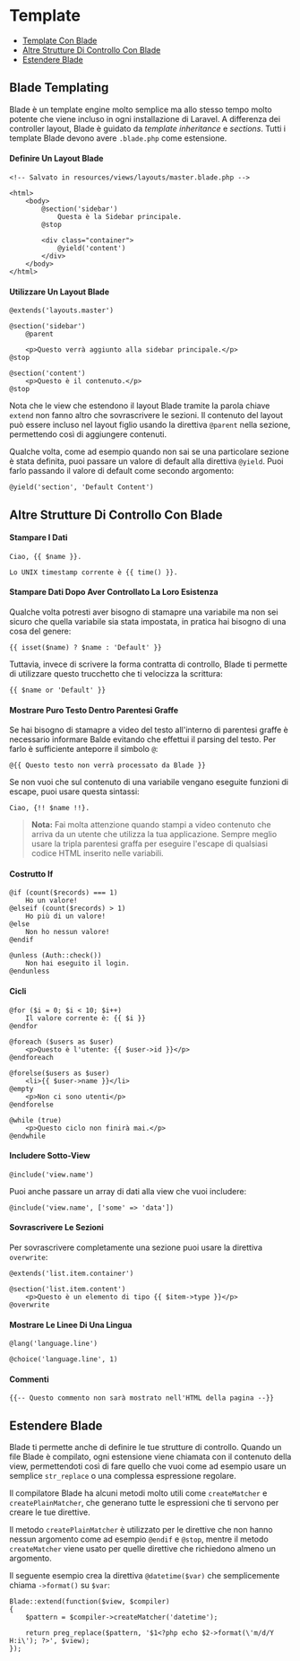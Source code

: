 # Template

- [Template Con Blade](#template-con-blade)
- [Altre Strutture Di Controllo Con Blade](#altre-strutture-di-controllo-con-blade)
- [Estendere Blade](#estendere-blade)

<a name="template-con-blade"></a>
## Blade Templating

Blade è un template engine molto semplice ma allo stesso tempo molto potente che viene incluso in ogni installazione di Laravel. A differenza dei controller layout, Blade è guidato da _template inheritance_ e _sections_. Tutti i template Blade devono avere `.blade.php` come estensione.

#### Definire Un Layout Blade

	<!-- Salvato in resources/views/layouts/master.blade.php -->

	<html>
		<body>
			@section('sidebar')
				Questa è la Sidebar principale.
			@stop

			<div class="container">
				@yield('content')
			</div>
		</body>
	</html>

#### Utilizzare Un Layout Blade

	@extends('layouts.master')

	@section('sidebar')
		@parent

		<p>Questo verrà aggiunto alla sidebar principale.</p>
	@stop

	@section('content')
		<p>Questo è il contenuto.</p>
	@stop

Nota che le view che estendono il layout Blade tramite la parola chiave `extend` non fanno altro che sovrascrivere le sezioni. Il contenuto del layout può essere incluso nel layout figlio usando la direttiva `@parent` nella sezione, permettendo così di aggiungere contenuti.

Qualche volta, come ad esempio quando non sai se una particolare sezione è stata definita, puoi passare un valore di default alla direttiva `@yield`. Puoi farlo passando il valore di default come secondo argomento:

	@yield('section', 'Default Content')

<a name="altre-strutture-di-controllo-con-blade"></a>
## Altre Strutture Di Controllo Con Blade

#### Stampare I Dati

	Ciao, {{ $name }}.

	Lo UNIX timestamp corrente è {{ time() }}.

#### Stampare Dati Dopo Aver Controllato La Loro Esistenza

Qualche volta potresti aver bisogno di stamapre una variabile ma non sei sicuro che quella variabile sia stata impostata, in pratica hai bisogno di una cosa del genere:

	{{ isset($name) ? $name : 'Default' }}

Tuttavia, invece di scrivere la forma contratta di controllo, Blade ti permette di utilizzare questo trucchetto che ti velocizza la scrittura:

	{{ $name or 'Default' }}

#### Mostrare Puro Testo Dentro Parentesi Graffe

Se hai bisogno di stamapre a video del testo all'interno di parentesi graffe è necessario informare Balde evitando che effettui il parsing del testo. Per farlo è sufficiente anteporre il simbolo `@`:

	@{{ Questo testo non verrà processato da Blade }}

Se non vuoi che sul contenuto di una variabile vengano eseguite funzioni di escape, puoi usare questa sintassi:

	Ciao, {!! $name !!}.

> **Nota:** Fai molta attenzione quando stampi a video contenuto che arriva da un utente che utilizza la tua applicazione. Sempre meglio usare la tripla parentesi graffa per eseguire l'escape di qualsiasi codice HTML inserito nelle variabili.

#### Costrutto If

	@if (count($records) === 1)
		Ho un valore!
	@elseif (count($records) > 1)
		Ho più di un valore!
	@else
		Non ho nessun valore!
	@endif

	@unless (Auth::check())
		Non hai eseguito il login.
	@endunless

#### Cicli

	@for ($i = 0; $i < 10; $i++)
		Il valore corrente è: {{ $i }}
	@endfor

	@foreach ($users as $user)
		<p>Questo è l'utente: {{ $user->id }}</p>
	@endforeach

	@forelse($users as $user)
	  	<li>{{ $user->name }}</li>
	@empty
	  	<p>Non ci sono utenti</p>
	@endforelse

	@while (true)
		<p>Questo ciclo non finirà mai.</p>
	@endwhile

#### Includere Sotto-View

	@include('view.name')

Puoi anche passare un array di dati alla view che vuoi includere:

	@include('view.name', ['some' => 'data'])

#### Sovrascrivere Le Sezioni

Per sovrascrivere completamente una sezione puoi usare la direttiva `overwrite`:

	@extends('list.item.container')

	@section('list.item.content')
		<p>Questo è un elemento di tipo {{ $item->type }}</p>
	@overwrite

#### Mostrare Le Linee Di Una Lingua

	@lang('language.line')

	@choice('language.line', 1)

#### Commenti

	{{-- Questo commento non sarà mostrato nell'HTML della pagina --}}

<a name="estendere-blade"></a>
## Estendere Blade

Blade ti permette anche di definire le tue strutture di controllo. Quando un file Blade è compilato, ogni estensione viene chiamata con il contenuto della view, permettendoti così di fare quello che vuoi come ad esempio usare un semplice `str_replace` o una complessa espressione regolare.

Il compilatore Blade ha alcuni metodi molto utili come `createMatcher` e `createPlainMatcher`, che generano tutte le espressioni che ti servono per creare le tue direttive.

Il metodo `createPlainMatcher` è utilizzato per le direttive che non hanno nessun argomento come ad esempio `@endif` e `@stop`, mentre il metodo `createMatcher` viene usato per quelle direttive che richiedono almeno un argomento.

Il seguente esempio crea la direttiva `@datetime($var)` che semplicemente chiama `->format()` su `$var`:

	Blade::extend(function($view, $compiler)
	{
		$pattern = $compiler->createMatcher('datetime');

		return preg_replace($pattern, '$1<?php echo $2->format(\'m/d/Y H:i\'); ?>', $view);
	});
